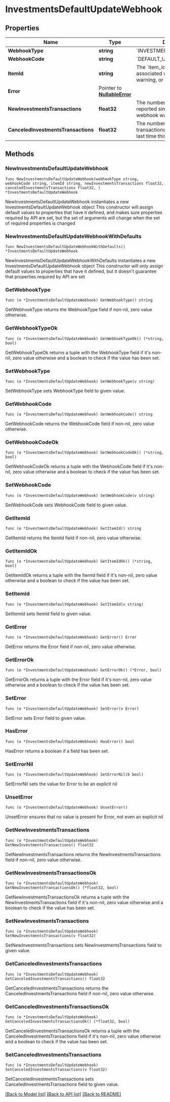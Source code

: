 # InvestmentsDefaultUpdateWebhook

## Properties

Name | Type | Description | Notes
------------ | ------------- | ------------- | -------------
**WebhookType** | **string** | &#x60;INVESTMENTS_TRANSACTIONS&#x60; | 
**WebhookCode** | **string** | &#x60;DEFAULT_UPDATE&#x60; | 
**ItemId** | **string** | The &#x60;item_id&#x60; of the Item associated with this webhook, warning, or error | 
**Error** | Pointer to [**NullableError**](Error.md) |  | [optional] 
**NewInvestmentsTransactions** | **float32** | The number of new transactions reported since the last time this webhook was fired. | 
**CanceledInvestmentsTransactions** | **float32** | The number of canceled transactions reported since the last time this webhook was fired. | 

## Methods

### NewInvestmentsDefaultUpdateWebhook

`func NewInvestmentsDefaultUpdateWebhook(webhookType string, webhookCode string, itemId string, newInvestmentsTransactions float32, canceledInvestmentsTransactions float32, ) *InvestmentsDefaultUpdateWebhook`

NewInvestmentsDefaultUpdateWebhook instantiates a new InvestmentsDefaultUpdateWebhook object
This constructor will assign default values to properties that have it defined,
and makes sure properties required by API are set, but the set of arguments
will change when the set of required properties is changed

### NewInvestmentsDefaultUpdateWebhookWithDefaults

`func NewInvestmentsDefaultUpdateWebhookWithDefaults() *InvestmentsDefaultUpdateWebhook`

NewInvestmentsDefaultUpdateWebhookWithDefaults instantiates a new InvestmentsDefaultUpdateWebhook object
This constructor will only assign default values to properties that have it defined,
but it doesn't guarantee that properties required by API are set

### GetWebhookType

`func (o *InvestmentsDefaultUpdateWebhook) GetWebhookType() string`

GetWebhookType returns the WebhookType field if non-nil, zero value otherwise.

### GetWebhookTypeOk

`func (o *InvestmentsDefaultUpdateWebhook) GetWebhookTypeOk() (*string, bool)`

GetWebhookTypeOk returns a tuple with the WebhookType field if it's non-nil, zero value otherwise
and a boolean to check if the value has been set.

### SetWebhookType

`func (o *InvestmentsDefaultUpdateWebhook) SetWebhookType(v string)`

SetWebhookType sets WebhookType field to given value.


### GetWebhookCode

`func (o *InvestmentsDefaultUpdateWebhook) GetWebhookCode() string`

GetWebhookCode returns the WebhookCode field if non-nil, zero value otherwise.

### GetWebhookCodeOk

`func (o *InvestmentsDefaultUpdateWebhook) GetWebhookCodeOk() (*string, bool)`

GetWebhookCodeOk returns a tuple with the WebhookCode field if it's non-nil, zero value otherwise
and a boolean to check if the value has been set.

### SetWebhookCode

`func (o *InvestmentsDefaultUpdateWebhook) SetWebhookCode(v string)`

SetWebhookCode sets WebhookCode field to given value.


### GetItemId

`func (o *InvestmentsDefaultUpdateWebhook) GetItemId() string`

GetItemId returns the ItemId field if non-nil, zero value otherwise.

### GetItemIdOk

`func (o *InvestmentsDefaultUpdateWebhook) GetItemIdOk() (*string, bool)`

GetItemIdOk returns a tuple with the ItemId field if it's non-nil, zero value otherwise
and a boolean to check if the value has been set.

### SetItemId

`func (o *InvestmentsDefaultUpdateWebhook) SetItemId(v string)`

SetItemId sets ItemId field to given value.


### GetError

`func (o *InvestmentsDefaultUpdateWebhook) GetError() Error`

GetError returns the Error field if non-nil, zero value otherwise.

### GetErrorOk

`func (o *InvestmentsDefaultUpdateWebhook) GetErrorOk() (*Error, bool)`

GetErrorOk returns a tuple with the Error field if it's non-nil, zero value otherwise
and a boolean to check if the value has been set.

### SetError

`func (o *InvestmentsDefaultUpdateWebhook) SetError(v Error)`

SetError sets Error field to given value.

### HasError

`func (o *InvestmentsDefaultUpdateWebhook) HasError() bool`

HasError returns a boolean if a field has been set.

### SetErrorNil

`func (o *InvestmentsDefaultUpdateWebhook) SetErrorNil(b bool)`

 SetErrorNil sets the value for Error to be an explicit nil

### UnsetError
`func (o *InvestmentsDefaultUpdateWebhook) UnsetError()`

UnsetError ensures that no value is present for Error, not even an explicit nil
### GetNewInvestmentsTransactions

`func (o *InvestmentsDefaultUpdateWebhook) GetNewInvestmentsTransactions() float32`

GetNewInvestmentsTransactions returns the NewInvestmentsTransactions field if non-nil, zero value otherwise.

### GetNewInvestmentsTransactionsOk

`func (o *InvestmentsDefaultUpdateWebhook) GetNewInvestmentsTransactionsOk() (*float32, bool)`

GetNewInvestmentsTransactionsOk returns a tuple with the NewInvestmentsTransactions field if it's non-nil, zero value otherwise
and a boolean to check if the value has been set.

### SetNewInvestmentsTransactions

`func (o *InvestmentsDefaultUpdateWebhook) SetNewInvestmentsTransactions(v float32)`

SetNewInvestmentsTransactions sets NewInvestmentsTransactions field to given value.


### GetCanceledInvestmentsTransactions

`func (o *InvestmentsDefaultUpdateWebhook) GetCanceledInvestmentsTransactions() float32`

GetCanceledInvestmentsTransactions returns the CanceledInvestmentsTransactions field if non-nil, zero value otherwise.

### GetCanceledInvestmentsTransactionsOk

`func (o *InvestmentsDefaultUpdateWebhook) GetCanceledInvestmentsTransactionsOk() (*float32, bool)`

GetCanceledInvestmentsTransactionsOk returns a tuple with the CanceledInvestmentsTransactions field if it's non-nil, zero value otherwise
and a boolean to check if the value has been set.

### SetCanceledInvestmentsTransactions

`func (o *InvestmentsDefaultUpdateWebhook) SetCanceledInvestmentsTransactions(v float32)`

SetCanceledInvestmentsTransactions sets CanceledInvestmentsTransactions field to given value.



[[Back to Model list]](../README.md#documentation-for-models) [[Back to API list]](../README.md#documentation-for-api-endpoints) [[Back to README]](../README.md)


